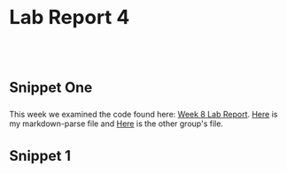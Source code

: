 <h1 style="font-size:35px;">Lab Report 4</h1>
<br>
<br>

<h3 style="font-size:25px;">Snippet One</h3>
This week we examined the code found here: <a href="https://ucsd-cse15l-w22.github.io/week/week8/">Week 8 Lab Report</a>.
<a href="https://github.com/LastEternity/markdown-parse">Here</a> is my markdown-parse file and <a href="https://github.com/P2fryang/markdown-parse">Here</a> is the
other group's file.


<br>

<h3 style="font-size:25px;">Snippet 1</h3>
